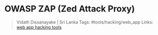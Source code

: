 # OWASP ZAP (Zed Attack Proxy)

> Vidath Dissanayake | Sri Lanka
> Tags: #tools/hacking/web_app 
> Links: [web app hacking tools](../web%20app%20hacking%20tools.md)